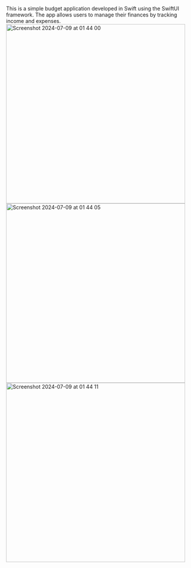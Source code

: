 This is a simple budget application developed in Swift using the SwiftUI framework. The app allows users to manage their finances by tracking income and expenses.
<img width="487" alt="Screenshot 2024-07-09 at 01 44 00" src="https://github.com/kcr313/Budget-App/assets/98332402/a2491f90-4ad7-494e-8c34-1e17dd8210f7">
<img width="487" alt="Screenshot 2024-07-09 at 01 44 05" src="https://github.com/kcr313/Budget-App/assets/98332402/bd913027-3ec5-4a4d-bed4-47b81e33f314">
<img width="487" alt="Screenshot 2024-07-09 at 01 44 11" src="https://github.com/kcr313/Budget-App/assets/98332402/175e4646-28ac-4ed4-840c-e03595d0b62e">
